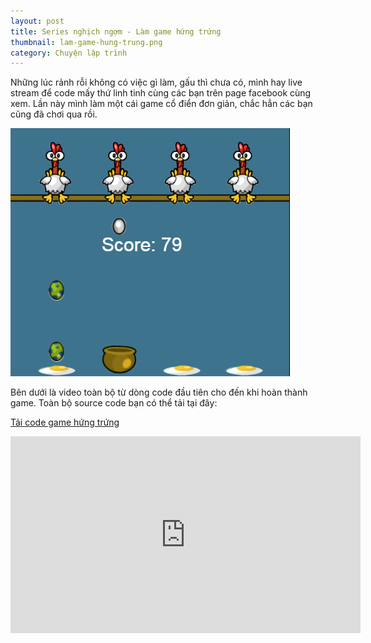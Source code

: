 ```yaml
---
layout: post
title: Series nghịch ngợm - Làm game hứng trứng
thumbnail: lam-game-hung-trung.png
category: Chuyện lập trình
---
```


Những lúc rảnh rỗi không có việc gì làm, gấu thì chưa có, mình hay live stream để code mấy thứ linh tinh cùng các bạn trên page facebook cùng xem. Lần này mình làm một cái game cổ điển đơn giản, chắc hẳn các bạn cũng đã chơi qua rồi.

![Game hứng trứng](images/game-hung-trung.png)

Bên dưới là video toàn bộ từ dòng code đầu tiên cho đến khi hoàn thành game. Toàn bộ source code bạn có thể tải tại đây:

[Tải code game hứng trứng](https://drive.google.com/file/d/0B2-NdjFXI2hOaVh3eGRrM3paTVU/view?usp=sharing)

<div class="youtube">
<iframe width="560" height="315" src="https://www.youtube.com/embed/reN5y17YzCI" frameborder="0" allowfullscreen></iframe>
</div>
